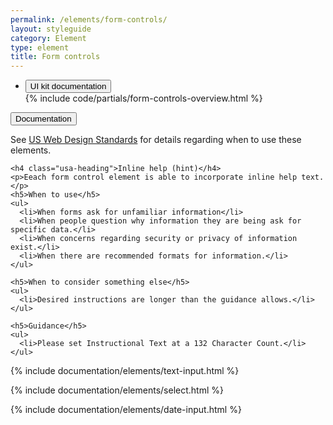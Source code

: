 ```yaml
---
permalink: /elements/form-controls/
layout: styleguide
category: Element
type: element
title: Form controls
---
```


<div class="usa-accordion-bordered usa-accordion-docs">
  <ul class="usa-unstyled-list">
    <li>
      <button class="usa-button-unstyled" aria-expanded="true" aria-controls="collapsible-2">
        UI kit documentation
      </button>
      <div id="collapsible-2" class="usa-accordion-content" aria-hidden="true">
        {% include code/partials/form-controls-overview.html %}
      </div>
    </li>    
  </ul>
</div>

<div class="usa-accordion-bordered">
  <button class="usa-button-unstyled usa-accordion-button"
      aria-expanded="true" aria-controls="collapsible-0">
    Documentation
  </button>
  <div id="collapsible-0" aria-hidden="false" class="usa-accordion-content">
    <p class="usa-font-lead">See <a class="usa-external_link" href="https://playbook.cio.gov/designstandards/form-controls/">US Web Design Standards</a> for details regarding when to use these elements.</p>

    <h4 class="usa-heading">Inline help (hint)</h4>
    <p>Eeach form control element is able to incorporate inline help text.</p>
    <h5>When to use</h5>
    <ul>
      <li>When forms ask for unfamiliar information</li>
      <li>When people question why information they are being ask for specific data.</li>
      <li>When concerns regarding security or privacy of information exist.</li>
      <li>When there are recommended formats for information.</li>
    </ul> 

    <h5>When to consider something else</h5>
    <ul>
      <li>Desired instructions are longer than the guidance allows.</li>
    </ul>

    <h5>Guidance</h5>
    <ul>
      <li>Please set Instructional Text at a 132 Character Count.</li>
    </ul>
  </div>
</div>

{% include documentation/elements/text-input.html %}

{% include documentation/elements/select.html %}

{% include documentation/elements/date-input.html %}
